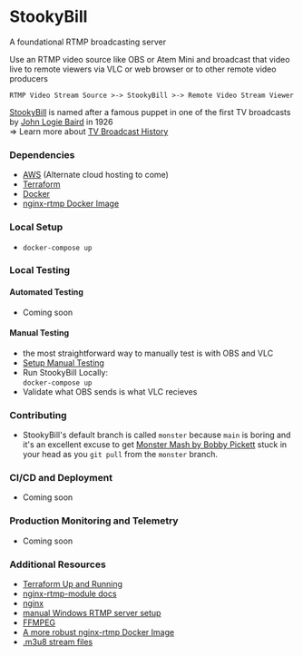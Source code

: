 # StookyBill
A foundational RTMP broadcasting server

Use an RTMP video source like OBS or Atem Mini
and broadcast that video live to remote viewers via VLC or web browser
or to other remote video producers

`RTMP Video Stream Source >-> StookyBill >-> Remote Video Stream Viewer`

[StookyBill](https://en.wikipedia.org/wiki/Stooky_Bill) is named after a famous puppet in one of the first TV broadcasts by [John Logie Baird](https://en.wikipedia.org/wiki/John_Logie_Baird) in 1926  
=> Learn more about [TV Broadcast History](https://en.wikipedia.org/wiki/History_of_television)

### Dependencies

  - [AWS](https://aws.amazon.com/) (Alternate cloud hosting to come)
  - [Terraform](https://www.terraform.io/)
  - [Docker](https://www.docker.com/)
  - [nginx-rtmp Docker Image](https://hub.docker.com/r/tiangolo/nginx-rtmp/)

### Local Setup

  -  `docker-compose up`

### Local Testing
  #### Automated Testing

  - Coming soon

  #### Manual Testing
  - the most straightforward way to manually test is with OBS and VLC
  - [Setup Manual Testing](docs/manual_testing.md)
  - Run StookyBill Locally:  
  `docker-compose up`
  - Validate what OBS sends is what VLC recieves

### Contributing

  - StookyBill's default branch is called `monster` because `main` is boring and it's an excellent excuse to get [Monster Mash by Bobby Pickett](https://youtu.be/SOFCQ2bfmHw) stuck in your head as you `git pull` from the `monster` branch.

### CI/CD and Deployment

  - Coming soon

### Production Monitoring and Telemetry

  - Coming soon

### Additional Resources

  - [Terraform Up and Running](https://www.amazon.com/Terraform-Running-Writing-Infrastructure-Code/dp/1492046906)
  - [nginx-rtmp-module docs](https://github.com/arut/nginx-rtmp-module/wiki/Directives)
  - [nginx](https://www.nginx.com/)
  - [manual Windows RTMP server setup](https://www.youtube.com/watch?v=n-EdUHNK9UI)
  - [FFMPEG](https://www.ffmpeg.org/)
  - [A more robust nginx-rtmp Docker Image](https://github.com/alfg/docker-nginx-rtmp)
  - [.m3u8 stream files](https://en.wikipedia.org/wiki/M3U)